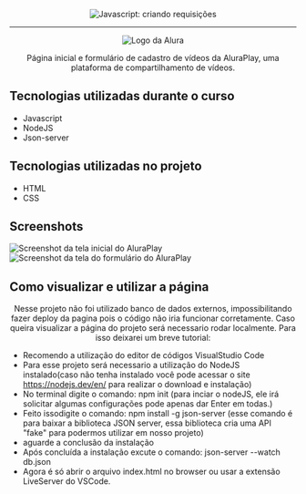 <p align="center"> <img src="https://imgur.com/J3hD21O.png" alt="Javascript: criando requisições"> </p>

<hr>

<p align="center"> <img src="https://github.com/MonicaHillman/aluraplay-requisicoes/blob/main/img/logo.png" alt="Logo da Alura"> </p>
<p align="center">Página inicial e formulário de cadastro de vídeos da AluraPlay, uma plataforma de compartilhamento de vídeos.</p>

## Tecnologias utilizadas durante o curso
* Javascript
* NodeJS
* Json-server

## Tecnologias utilizadas no projeto
* HTML
* CSS

## Screenshots
![Screenshot da tela inicial do AluraPlay](https://imgur.com/aymxEsh.png)
![Screenshot da tela do formulário do AluraPlay](https://imgur.com/ShNADf2.png)

## Como visualizar e utilizar a página
<p align="center">Nesse projeto não foi utilizado banco de dados externos, impossibilitando fazer deploy da pagina pois o código não iria funcionar corretamente. Caso queira visualizar a página do projeto será necessario rodar localmente. Para isso deixarei um breve tutorial:</p>

 * Recomendo a utilização do editor de códigos VisualStudio Code
 * Para esse projeto será necessario a utilização do NodeJS instalado(caso não tenha instalado você pode acessar o site https://nodejs.dev/en/ para realizar o download e instalação)
  * No terminal digite o comando: npm init (para inciar o nodeJS, ele irá solicitar algumas configurações pode apenas dar Enter em todas.)
  * Feito issodigite o comando: npm install -g json-server (esse comando é para baixar a biblioteca JSON server, essa biblioteca cria uma API "fake" para podermos utilizar em nosso projeto)
  * aguarde a conclusão da instalação
  * Após concluída a instalação excute o comando: json-server --watch db.json
  * Agora é só abrir o arquivo index.html no browser ou usar a extensão LiveServer do VSCode.
  
  
